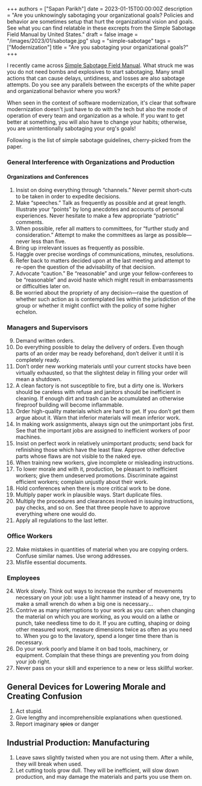 +++
authors = ["Sapan Parikh"]
date = 2023-01-15T00:00:00Z
description = "Are you unknowingly sabotaging your organizational goals? Policies and behavior are sometimes setup that hurt the organizational vision and goals. See what you can find relatable in these excrepts from the Simple Sabotage Field Manual by United States."
draft = false
image = "/images/2023/01/sabotage.jpg"
slug = "simple-sabotage"
tags = ["Modernization"]
title = "Are you sabotaging your organizational goals?"
+++


I recently came across [Simple Sabotage Field Manual](https://www.gutenberg.org/cache/epub/26184/pg26184-images.html). What struck me was you do not need bombs and explosives to start sabotaging. Many small actions that can cause delays, untidiness, and losses are also sabotage attempts. Do you see any parallels between the excerpts of the white paper and organizational behavior where you work?

When seen in the context of software modernization, it's clear that software modernization doesn't just have to do with the tech but also the mode of operation of every team and organization as a whole. If you want to get better at something, you will also have to change your habits; otherwise, you are unintentionally sabotaging your org's goals!

Following is the list of simple sabotage guidelines, cherry-picked from the paper. 

### General Interference with Organizations and Production
#### Organizations and Conferences 
1. Insist on doing everything through “channels.” Never permit short-cuts to be taken in order to expedite decisions.
2. Make “speeches.” Talk as frequently as possible and at great length. Illustrate your “points” by long anecdotes and accounts of personal experiences. Never hesitate to make a few appropriate “patriotic” comments.
3. When possible, refer all matters to committees, for “further study and consideration.” Attempt to make the committees as large as possible—never less than five.
4. Bring up irrelevant issues as frequently as possible.
5. Haggle over precise wordings of communications, minutes, resolutions.
6. Refer back to matters decided upon at the last meeting and attempt to re-open the question of the advisability of that decision.
7. Advocate “caution.” Be “reasonable” and urge your fellow-conferees to be “reasonable” and avoid haste which might result in embarrassments or difficulties later on.
8. Be worried about the propriety of any decision—raise the question of whether such action as is contemplated lies within the jurisdiction of the group or whether it might conflict with the policy of some higher echelon.

### Managers and Supervisors
9. Demand written orders.
10. Do everything possible to delay the delivery of orders. Even though parts of an order may be ready beforehand, don’t deliver it until it is completely ready.
11. Don’t order new working materials until your current stocks have been virtually exhausted, so that the slightest delay in filling your order will mean a shutdown.
12. A clean factory is not susceptible to fire, but a dirty one is. Workers should be careless with refuse and janitors should be inefficient in cleaning. If enough dirt and trash can be accumulated an otherwise fireproof building will become inflammable.
13. Order high-quality materials which are hard to get. If you don’t get them argue about it. Warn that inferior materials will mean inferior work.
14. In making work assignments, always sign out the unimportant jobs first. See that the important jobs are assigned to inefficient workers of poor machines.
15. Insist on perfect work in relatively unimportant products; send back for refinishing those which have the least flaw. Approve other defective parts whose flaws are not visible to the naked eye.
16. When training new workers, give incomplete or misleading instructions.
17. To lower morale and with it, production, be pleasant to inefficient workers; give them undeserved promotions. Discriminate against efficient workers; complain unjustly about their work.
18. Hold conferences when there is more critical work to be done.
19. Multiply paper work in plausible ways. Start duplicate files.
20. Multiply the procedures and clearances involved in issuing instructions, pay checks, and so on. See that three people have to approve everything where one would do.
21. Apply all regulations to the last letter.

### Office Workers
22. Make mistakes in quantities of material when you are copying orders. Confuse similar names. Use wrong addresses.
23. Misfile essential documents.

### Employees
24. Work slowly. Think out ways to increase the number of movements necessary on your job: use a light hammer instead of a heavy one, try to make a small wrench do when a big one is necessary...
25. Contrive as many interruptions to your work as you can: when changing the material on which you are working, as you would on a lathe or punch, take needless time to do it. If you are cutting, shaping or doing other measured work, measure dimensions twice as often as you need to. When you go to the lavatory, spend a longer time there than is necessary.
14. Do your work poorly and blame it on bad tools, machinery, or equipment. Complain that these things are preventing you from doing your job right.
15. Never pass on your skill and experience to a new or less skillful worker.

## General Devices for Lowering Morale and Creating Confusion
1. Act stupid. 
2. Give lengthy and incomprehensible explanations when questioned. 
3. Report imaginary ~~spies~~ or danger 
 

## Industrial Production: Manufacturing
1. Leave saws slightly twisted when you are not using them. After a while, they will break when used.
2. Let cutting tools grow dull. They will be inefficient, will slow down production, and may damage the materials and parts you use them on.
